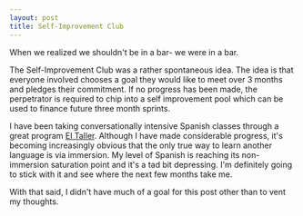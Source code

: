 ```yaml
---
layout: post
title: Self-Improvement Club
---
```


When we realized we shouldn't be in a bar- we were in a bar.

The Self-Improvement Club was a rather spontaneous idea. The idea is that everyone involved chooses a goal they would like to meet over 3 months and pledges their commitment. If no progress has been made, the perpetrator is required to chip into a self improvement pool which can be used to finance future three month sprints.

I have been taking conversationally intensive Spanish classes through a great program [El Taller](http://www.tallerlatino.org/). Although I have made considerable progress, it's becoming increasingly obvious that the only true way to learn another language is via immersion. My level of Spanish is reaching its non-immersion saturation point and it's a tad bit depressing. I'm definitely going to stick with it and see where the next few months take me.

With that said, I didn't have much of a goal for this post other than to vent my thoughts.


